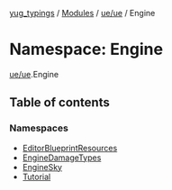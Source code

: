 [yug_typings](../README.md) / [Modules](../modules.md) / [ue/ue](ue_ue.md) / Engine

# Namespace: Engine

[ue/ue](ue_ue.md).Engine

## Table of contents

### Namespaces

- [EditorBlueprintResources](ue_ue.Engine.EditorBlueprintResources.md)
- [EngineDamageTypes](ue_ue.Engine.EngineDamageTypes.md)
- [EngineSky](ue_ue.Engine.EngineSky.md)
- [Tutorial](ue_ue.Engine.Tutorial.md)
